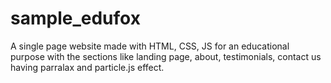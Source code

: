# sample_edufox
A single page website made with HTML, CSS, JS for an educational purpose with the sections like landing page, about, testimonials, contact us having parralax and particle.js effect.
